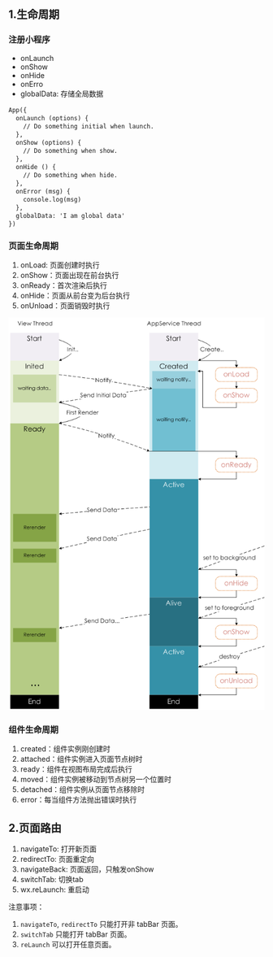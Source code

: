 ## 1.生命周期

### 注册小程序

- onLaunch
- onShow
- onHide
- onErro
- globalData: 存储全局数据

```
App({
  onLaunch (options) {
    // Do something initial when launch.
  },
  onShow (options) {
    // Do something when show.
  },
  onHide () {
    // Do something when hide.
  },
  onError (msg) {
    console.log(msg)
  },
  globalData: 'I am global data'
})
```

### 页面生命周期

1. onLoad: 页面创建时执行
2. onShow：页面出现在前台执行
3. onReady：首次渲染后执行
4. onHide：页面从前台变为后台执行
5. onUnload：页面销毁时执行

![img](小程序.assets/page-lifecycle.2e646c86.png)

### 组件生命周期

1. created：组件实例刚创建时
2. attached：组件实例进入页面节点树时
3. ready：组件在视图布局完成后执行
4. moved：组件实例被移动到节点树另一个位置时
5. detached：组件实例从页面节点移除时
6. error：每当组件方法抛出错误时执行

## 2.页面路由

1. navigateTo: 打开新页面
2. redirectTo: 页面重定向
3. navigateBack: 页面返回，只触发onShow
4. switchTab: 切换tab
5. wx.reLaunch: 重启动

注意事项：

1. `navigateTo`, `redirectTo` 只能打开非 tabBar 页面。
2. `switchTab` 只能打开 tabBar 页面。
3. `reLaunch` 可以打开任意页面。
